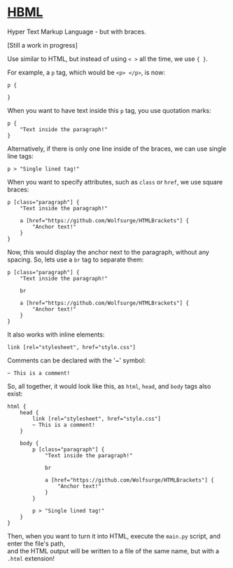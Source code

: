 # <u> HBML </u>
Hyper Text Markup Language - but with braces.

[Still a work in progress]

Use similar to HTML, but instead of using `< >` all the time, we use `{ }`.

For example, a `p` tag, which would be `<p> </p>`, is now:
```
p {

}
```

When you want to have text inside this `p` tag, you use quotation marks:
```
p {
    "Text inside the paragraph!"
}
```

Alternatively, if there is only one line inside of the braces, we can use single line tags:
```
p > "Single lined tag!"
```

When you want to specify attributes, such as `class` or `href`, we use square braces:
```
p [class="paragraph"] {
    "Text inside the paragraph!"
    
    a [href="https://github.com/Wolfsurge/HTMLBrackets"] {
        "Anchor text!"
    }
}
```

Now, this would display the anchor next to the paragraph, without any spacing. So, lets use a `br` tag
to separate them:
```
p [class="paragraph"] {
    "Text inside the paragraph!"
    
    br
    
    a [href="https://github.com/Wolfsurge/HTMLBrackets"] {
        "Anchor text!"
    }
}
```

It also works with inline elements:
```
link [rel="stylesheet", href="style.css"]
```

Comments can be declared with the '~' symbol:
```
~ This is a comment!
```

So, all together, it would look like this, as `html`, `head`, and `body` tags also exist:
```
html {
    head {
        link [rel="stylesheet", href="style.css"]
        ~ This is a comment!
    }
    
    body {
        p [class="paragraph"] {
            "Text inside the paragraph!"
            
            br
            
            a [href="https://github.com/Wolfsurge/HTMLBrackets"] {
                "Anchor text!"
            }
        }
        
        p > "Single lined tag!"
    }
}
```

Then, when you want to turn it into HTML, execute the `main.py` script, and enter the file's path, <br>
and the HTML output will be written to a file of the same name, but with a `.html` extension!